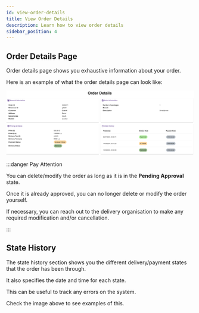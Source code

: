 ```yaml
---
id: view-order-details
title: View Order Details
description: Learn how to view order details
sidebar_position: 4
---
```


## Order Details Page

Order details page shows you exhaustive information about your order.

Here is an example of what the order details page can look like:

![alt text](./media/order-details-page.png)

:::danger Pay Attention

You can delete/modify the order as long as it is in the **Pending Approval** state.

Once it is already approved, you can no longer delete or modify the order yourself.

If necessary, you can reach out to the delivery organisation to make any required modification and/or cancellation.

:::

## State History

The state history section shows you the different delivery/payment states that the order has been through.

It also specifies the date and time for each state.

This can be useful to track any errors on the system.

Check the image above to see examples of this.